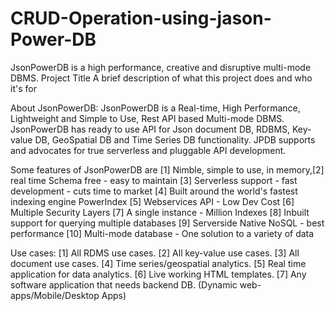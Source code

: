 # CRUD-Operation-using-jason-Power-DB
JsonPowerDB is a high performance, creative and disruptive multi-mode DBMS.
Project Title
A brief description of what this project does and who it's for

About JsonPowerDB:
JsonPowerDB is a Real-time, High Performance, Lightweight and Simple to Use, Rest API based Multi-mode DBMS. JsonPowerDB has ready to use API for Json document DB, RDBMS, Key-value DB, GeoSpatial DB and Time Series DB functionality. JPDB supports and advocates for true serverless and pluggable API development.

Some features of JsonPowerDB are
[1] Nimble, simple to use, in memory,[2] real time Schema free - easy to maintain [3] Serverless support - fast development - cuts time to market [4] Built around the world's fastest indexing engine PowerIndex [5] Webservices API - Low Dev Cost [6] Multiple Security Layers [7] A single instance - Million Indexes [8] Inbuilt support for querying multiple databases [9] Serverside Native NoSQL - best performance [10] Multi-mode database - One solution to a variety of data

Use cases:
[1] All RDMS use cases. [2] All key-value use cases. [3] All document use cases. [4] Time series/geospatial analytics. [5] Real time application for data analytics. [6] Live working HTML templates. [7] Any software application that needs backend DB. (Dynamic web-apps/Mobile/Desktop Apps)
